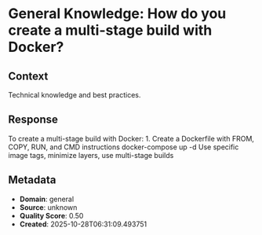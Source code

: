 # General Knowledge: How do you create a multi-stage build with Docker?

## Context
Technical knowledge and best practices.

## Response
To create a multi-stage build with Docker: 1. Create a Dockerfile with FROM, COPY, RUN, and CMD instructions docker-compose up -d Use specific image tags, minimize layers, use multi-stage builds

## Metadata
- **Domain**: general
- **Source**: unknown
- **Quality Score**: 0.50
- **Created**: 2025-10-28T06:31:09.493751